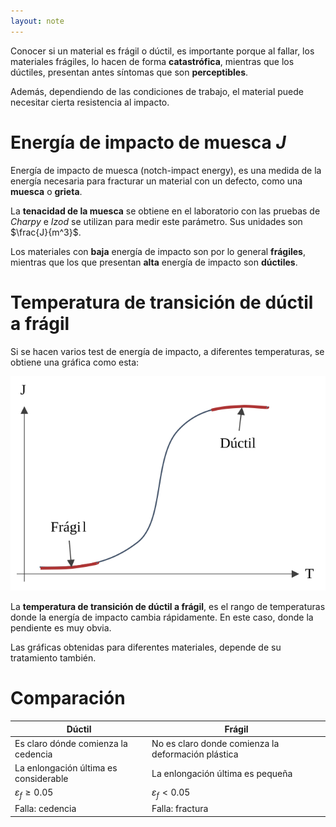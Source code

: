 ```yaml
---
layout: note
---
```


Conocer si un material es frágil o dúctil, es importante porque al fallar, los materiales frágiles, lo hacen de forma **catastrófica**, mientras que los dúctiles, presentan antes síntomas que son **perceptibles**.

Además, dependiendo de las condiciones de trabajo, el material puede necesitar cierta resistencia al impacto.

# Energía de impacto de muesca $J$
Energía de impacto de muesca (notch-impact energy), es una medida de la energía necesaria para fracturar un material con un defecto, como una **muesca** o **grieta**.

La **tenacidad de la muesca** se obtiene en el laboratorio con las pruebas de *Charpy* e *Izod* se utilizan para medir este parámetro. Sus unidades son $\frac{J}{m^3}$.

Los materiales con **baja** energía de impacto son por lo general **frágiles**, mientras que los que presentan **alta** energía de impacto son **dúctiles**.

# Temperatura de transición de dúctil a frágil

Si se hacen varios test de energía de impacto, a diferentes temperaturas, se obtiene una gráfica como esta:

![Gráfica energía de impacto vs Temperatura](../../img/grafica-energia-impacto-temperatura.svg)

La **temperatura de transición de dúctil a frágil**, es el rango de temperaturas donde la energía de impacto cambia rápidamente. En este caso, donde la pendiente es muy obvia.

Las gráficas obtenidas para diferentes materiales, depende de su tratamiento también.

# Comparación
| Dúctil                                | Frágil                                             |
| -                                     | -                                                  |
| Es claro dónde comienza la cedencia   | No es claro donde comienza la deformación plástica |
| La enlongación última es considerable | La enlongación última es pequeña                   |
| $\varepsilon_f \geq 0.05$             | $\varepsilon_f < 0.05$                             |
| Falla: cedencia                       | Falla: fractura                                    |

